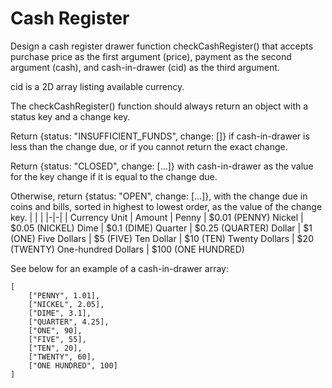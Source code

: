 # Cash Register

Design a cash register drawer function checkCashRegister() that accepts purchase price as the first argument (price), payment as the second argument (cash), and cash-in-drawer (cid) as the third argument.

cid is a 2D array listing available currency.

The checkCashRegister() function should always return an object with a status key and a change key.

Return {status: "INSUFFICIENT_FUNDS", change: []} if cash-in-drawer is less than the change due, or if you cannot return the exact change.

Return {status: "CLOSED", change: [...]} with cash-in-drawer as the value for the key change if it is equal to the change due.

Otherwise, return {status: "OPEN", change: [...]}, with the change due in coins and bills, sorted in highest to lowest order, as the value of the change key.
| | |
|-|-|
| Currency Unit | Amount |
Penny | $0.01 (PENNY)
Nickel | $0.05 (NICKEL)
Dime | $0.1 (DIME)
Quarter | $0.25 (QUARTER)
Dollar | $1 (ONE)
Five Dollars | $5 (FIVE)
Ten Dollar | $10 (TEN)
Twenty Dollars | $20 (TWENTY)
One-hundred Dollars | $100 (ONE HUNDRED)

See below for an example of a cash-in-drawer array:

    [
        ["PENNY", 1.01],
        ["NICKEL", 2.05],
        ["DIME", 3.1],
        ["QUARTER", 4.25],
        ["ONE", 90],
        ["FIVE", 55],
        ["TEN", 20],
        ["TWENTY", 60],
        ["ONE HUNDRED", 100]
    ]
